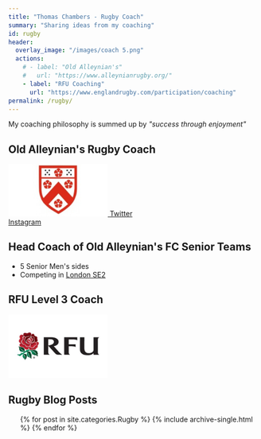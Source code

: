 ```yaml
---
title: "Thomas Chambers - Rugby Coach"
summary: "Sharing ideas from my coaching"
id: rugby
header:
  overlay_image: "/images/coach 5.png"
  actions:
    # - label: "Old Alleynian's"
    #   url: "https://www.alleynianrugby.org/"
    - label: "RFU Coaching"
      url: "https://www.englandrugby.com/participation/coaching"
permalink: /rugby/
---
```


My coaching philosophy is summed up by _"success through enjoyment"_

## Old Alleynian's Rugby Coach

<a href="https://www.alleynianrugby.org/">
<img src="/images/OAs.jpg" alt="RFU" width="200" class="align-center"/>
</a>


  <a href="https://twitter.com/Oldalleynians" itemprop="sameAs" rel="nofollow noopener noreferrer" class="align-center">
    <i class="fab fa-fw fa-twitter-square" aria-hidden="true"></i> Twitter
  </a>
<br>
  <a href="https://www.instagram.com/oldalleynians/" itemprop="sameAs" rel="nofollow noopener noreferrer" class="align-center">
    <i class="fab fa-fw fa-instagram" aria-hidden="true"></i> Instagram
  </a>


## Head Coach of Old Alleynian's FC Senior Teams

- 5 Senior Men's sides
- Competing in [London SE2](https://www.englandrugby.com/fixtures-and-results/search-results?competition=261&division=21517&season=2019-2020#table)


## RFU Level 3 Coach

<img src="/images/RFU.jpeg" alt="RFU" width="200" class="align-center"/>


## Rugby Blog Posts

<ul>{% for post in site.categories.Rugby %}
    {% include archive-single.html %}
{% endfor %}</ul>
